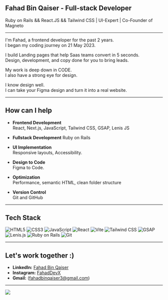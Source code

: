 ## Fahad Bin Qaiser - Full-stack Developer  
Ruby on Rails && React.JS && Tailwind CSS | UI-Expert | Co-Founder of Magneto

---

I'm Fahad, a frontend developer for the past 2 years.  
I began my coding journey on 21 May 2023.

I build Landing pages that help Saas teams convert in 5 seconds.  
Design, development, and copy done for you to bring leads.

My work is deep down in CODE.  
I also have a strong eye for design.

I know design well.  
I can take your Figma design and turn it into a real website.

---

## How can I help

- **Frontend Development**  
  React, Next.js, JavaScript, Tailwind CSS, GSAP, Lenis JS

- **Fullstack Development**
  Ruby on Rails 

- **UI Implementation**  
  Responsive layouts, Accessibility.

- **Design to Code**  
  Figma to Code.

- **Optimization**  
  Performance, semantic HTML, clean folder structure

- **Version Control**  
  Git and GitHub

---

## Tech Stack

![HTML5](https://img.shields.io/badge/-HTML5-E34F26?style=flat-square&logo=html5&logoColor=white)
![CSS3](https://img.shields.io/badge/-CSS3-1572B6?style=flat-square&logo=css3&logoColor=white)
![JavaScript](https://img.shields.io/badge/-JavaScript-F7DF1E?style=flat-square&logo=javascript&logoColor=black)
![React](https://img.shields.io/badge/-React-61DAFB?style=flat-square&logo=react&logoColor=black)
![Vite](https://img.shields.io/badge/-Vite-646CFF?style=flat-square&logo=vite&logoColor=white)
![Tailwind CSS](https://img.shields.io/badge/-TailwindCSS-38B2AC?style=flat-square&logo=tailwind-css&logoColor=white)
![GSAP](https://img.shields.io/badge/-GSAP-88CE02?style=flat-square&logo=greensock&logoColor=black)
![Lenis.js](https://img.shields.io/badge/-Lenis.js-000000?style=flat-square&logo=javascript&logoColor=white)
![Ruby on Rails](https://img.shields.io/badge/-Rails-CC0000?style=flat-square&logo=rubyonrails&logoColor=white)
![Git](https://img.shields.io/badge/-Git-F05032?style=flat-square&logo=git&logoColor=white)

---

## Let's work together :)

- **LinkedIn:** [Fahad Bin Qaiser](https://www.linkedin.com/in/fahaddev/)
- **Instagram:** [FahadDevX](https://www.instagram.com/fahad_devx/)
- **Gmail:** (fahadbinqaiser3@gmail.com)

---

![](https://komarev.com/ghpvc/?username=FahadBinQaiser&color=green)
